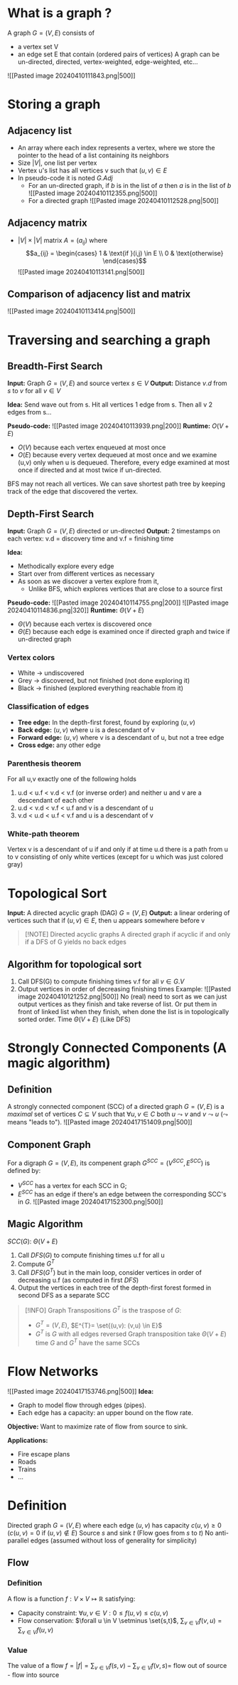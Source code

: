 # What is a graph ?
A graph $G = (V, E)$ consists of 
- a vertex set V
- an edge set E that contain (ordered pairs of vertices)
A graph can be un-directed, directed, vertex-weighted, edge-weighted, etc...

![[Pasted image 20240410111843.png|500]]

# Storing a graph
## Adjacency list
- An array where each index represents a vertex, where we store the pointer to the head of a list containing its neighbors
- Size $|V|$, one list per vertex
- Vertex u's list has all vertices v such that $(u,v) \in E$ 
- In pseudo-code it is noted *G.Adj*
	- For an un-directed graph, if $b$ is in the list of $a$ then $a$ is in the list of $b$ ![[Pasted image 20240410112355.png|500]]
	- For a directed graph ![[Pasted image 20240410112528.png|500]]
## Adjacency matrix
- $|V| \times |V|$ matrix $A = (a_{ij})$ where $$a_{ij} = \begin{cases}
1 & \text{if }(i,j) \in E \\
0 & \text{otherwise}
\end{cases}$$![[Pasted image 20240410113141.png|500]]

## Comparison of adjacency list and matrix
![[Pasted image 20240410113414.png|500]]

# Traversing and searching a graph
## Breadth-First Search
**Input:** Graph $G = (V,E)$ and source vertex $s \in V$ 
**Output:** Distance $v.d$ from $s$ to $v$ for all $v \in V$

**Idea:** Send wave out from s. Hit all vertices 1 edge from s. Then all v 2 edges from s...

**Pseudo-code:** 
![[Pasted image 20240410113939.png|200]]
**Runtime:** $O(V+E)$
- $O(V)$ because each vertex enqueued at most once
- $O(E)$ because every vertex dequeued at most once and we examine (u,v) only when u is dequeued. Therefore, every edge examined at most once if directed and at most twice if un-directed.

BFS may not reach all vertices.
We can save shortest path tree by keeping track of the edge that discovered the vertex.

## Depth-First Search
**Input:** Graph $G = (V,E)$ directed or un-directed
**Output:** 2 timestamps on each vertex: v.d = discovery time and v.f = finishing time

**Idea:** 
- Methodically explore every edge
- Start over from different vertices as necessary
- As soon as we discover a vertex explore from it,
	- Unlike BFS, which explores vertices that are close to a source first

**Pseudo-code:**
![[Pasted image 20240410114755.png|200]]
![[Pasted image 20240410114836.png|320]]
**Runtime:** $\Theta(V + E)$
- $\Theta(V)$ because each vertex is discovered once
- $\Theta(E)$ because each edge is examined once if directed graph and twice if un-directed graph
### Vertex colors
- White -> undiscovered
- Grey -> discovered, but not finished (not done exploring it)
- Black -> finished (explored everything reachable from it)
### Classification of edges
- **Tree edge:** In the depth-first forest, found by exploring $(u,v)$
- **Back edge:** $(u,v)$ where u is a descendant of v
- **Forward edge:** $(u,v)$ where v is a descendant of u, but not a tree edge
- **Cross edge:** any other edge

### Parenthesis theorem
For all u,v exactly one of the following holds
1. u.d < u.f < v.d < v.f (or inverse order) and neither u and v are a descendant of each other
2. u.d < v.d < v.f < u.f and v is a descendant of u 
3. v.d < u.d < u.f < v.f and u is a descendant of v 

### White-path theorem
Vertex v is a descendant of u if and only if at time u.d there is a path from u to v consisting of only white vertices (except for u which was just colored gray)


# Topological Sort

**Input:** A directed acyclic graph (DAG) $G = (V,E)$
**Output:**  a linear ordering of vertices such that if $(u,v) \in E$, then u appears somewhere before v

> [!NOTE] Directed acyclic graphs
> A directed graph if acyclic if and only if a DFS of G yields no back edges

## Algorithm for topological sort
1. Call DFS(G) to compute finishing times v.f for all $v \in G.V$ 
2. Output vertices in order of decreasing finishing times
Example: 
![[Pasted image 20240410121252.png|500]]
No (real) need to sort as we can just output vertices as they finish and take reverse of list. Or put them in front of linked list when they finish, when done the list is in topologically sorted order.
Time $\Theta(V + E)$ (Like DFS)

# Strongly Connected Components (A magic algorithm)


## Definition
A strongly connected component (SCC) of a directed graph $G = (V, E)$ is a *maximal* set of vertices $C \subseteq V$ such that $\forall u,v \in C$ both $u \leadsto v$ and $v \leadsto u$ ($\leadsto$ means "leads to").
![[Pasted image 20240417151409.png|500]]

## Component Graph
For a digraph $G = (V, E)$, its compenent graph $G^{SCC}=(V^{SCC}, E^{SCC})$ is defined by:
- $V^{SCC}$ has a vertex for each SCC in G;
- $E^{SCC}$ has an edge if there's an edge between the corresponding SCC's in $G$.
![[Pasted image 20240417152300.png|500]]
## Magic Algorithm

$SCC(G)$: $\Theta(V + E)$ 
1. Call $DFS(G)$ to compute finishing times u.f for all u
2. Compute $G^{T}$
3. Call $DFS(G^{T})$ but in the main loop, consider vertices in order of decreasing u.f (as computed in first $DFS$) 
4. Output the vertices in each tree of the depth-first forest formed in second DFS as a separate SCC

>[!INFO] Graph Transpositions
> $G^{T}$ is the traspose of $G$:
> - $G^{T} = (V, E)$, $E^{T}= \set{(u,v): (v,u) \in E}$ 
> - $G^{T}$ is $G$ with all edges reversed
>Graph transposition take $\Theta(V+E)$ time 
>$G$ and $G^{T}$ have the same SCCs


# Flow Networks
![[Pasted image 20240417153746.png|500]]
**Idea:** 
- Graph to model flow through edges (pipes).
- Each edge has a capacity: an upper bound on the flow rate.

**Objective:** Want to maximize rate of flow from source to sink.

**Applications:**
- Fire escape plans
- Roads
- Trains
- ...
# Definition
Directed graph $G = (V, E)$ where each edge $(u, v)$ has capacity $c(u, v) \geq 0$ ($c(u,v) = 0 \text{ if } (u,v) \notin E$) 
Source $s$ and sink $t$ (Flow goes from $s$ to $t$)
No anti-parallel edges (assumed without loss of generality for simplicity)

## Flow
### Definition
A flow is a function $f : V \times V \mapsto \mathbb{R}$ satisfying:
- Capacity constraint: $\forall u,v \in V : 0 \leq f(u,v) \leq c(u,v)$
- Flow conservation: $\forall u \in V \setminus \set{s,t}$, $\sum_{v \in V}f(v, u) = \sum_{v \in V}f(u,v)$
### Value
The value of a flow $f = |f| = \sum_{v \in V} f(s,v) - \sum_{v \in V}f(v, s) =$ flow out of source - flow into source 





